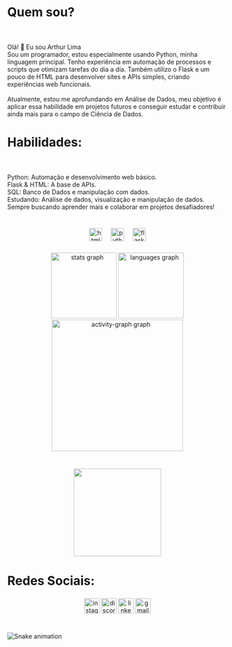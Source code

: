 <h1 align="left">Quem sou?</h1>

###

<br clear="both">

<p align="left">Olá! 👋 Eu sou Arthur Lima<br>Sou um programador, estou especialmente usando Python, minha linguagem principal. Tenho experiência em automação de processos e scripts que otimizam tarefas do dia a dia. Também utilizo o Flask e um pouco de HTML para desenvolver sites e APIs simples, criando experiências web funcionais.<br><br>Atualmente, estou me aprofundando em Análise de Dados, meu objetivo é aplicar essa habilidade em projetos futuros e conseguir estudar e contribuir ainda mais para o campo de Ciência de Dados.</p>

###

<h1 align="left">Habilidades:</h1>

###

<br clear="both">

<p align="left">Python: Automação e desenvolvimento web básico.<br>Flask & HTML: A base de APIs.<br>SQL: Banco de Dados e manipulação com dados.<br>Estudando: Análise de dados, visualização e manipulação de dados.<br>Sempre buscando aprender mais e colaborar em projetos desafiadores!</p>

###

<br clear="both">

<div align="center">
  <img src="https://cdn.jsdelivr.net/gh/devicons/devicon/icons/html5/html5-original.svg" height="30" alt="html5 logo"  />
  <img width="12" />
  <img src="https://cdn.jsdelivr.net/gh/devicons/devicon/icons/python/python-original.svg" height="30" alt="python logo"  />
  <img width="12" />
  <img src="https://cdn.jsdelivr.net/gh/devicons/devicon/icons/flask/flask-original.svg" height="30" alt="flask logo"  />
</div>

###

<div align="center">
  <img src="https://github-readme-stats.vercel.app/api?username=limmazk&hide_title=false&hide_rank=false&show_icons=true&include_all_commits=true&count_private=true&disable_animations=false&theme=dracula&locale=pt-br&hide_border=false&order=1" height="150" alt="stats graph"  />
  <img src="https://github-readme-stats.vercel.app/api/top-langs?username=limmazk&locale=pt-br&hide_title=false&layout=compact&card_width=320&langs_count=5&theme=dracula&hide_border=false&order=2" height="150" alt="languages graph"  />
  <img src="https://github-readme-activity-graph.vercel.app/graph?username=limmazk&radius=16&theme=react&area=true&order=5" height="300" alt="activity-graph graph"  />
</div>

###

<br clear="both">

<div align="center">
  <img height="200" src="https://i.giphy.com/media/v1.Y2lkPTc5MGI3NjExc3Jpc3Z1YjZrZWU1a20yc3lkYTVzc2c2cTdpM3pvZjZjaWpucmQzYSZlcD12MV9pbnRlcm5hbF9naWZfYnlfaWQmY3Q9Zw/bGgsc5mWoryfgKBx1u/giphy.gif"  />
</div>

###

<h1 align="left">Redes Sociais:</h1>

###

<div align="center">
  <img src="https://img.shields.io/static/v1?message=Instagram&logo=instagram&label=&color=E4405F&logoColor=white&labelColor=&style=for-the-badge" height="35" alt="instagram logo"  />
  <img src="https://img.shields.io/static/v1?message=Discord&logo=discord&label=&color=7289DA&logoColor=white&labelColor=&style=for-the-badge" height="35" alt="discord logo"  />
  <img src="https://img.shields.io/static/v1?message=LinkedIn&logo=linkedin&label=&color=0077B5&logoColor=white&labelColor=&style=for-the-badge" height="35" alt="linkedin logo"  />
  <img src="https://img.shields.io/static/v1?message=Gmail&logo=gmail&label=&color=D14836&logoColor=white&labelColor=&style=for-the-badge" height="35" alt="gmail logo"  />
</div>

###

<br clear="both">

<img src="https://raw.githubusercontent.com/limmazk/limmazk/output/snake.svg" alt="Snake animation" />

###
